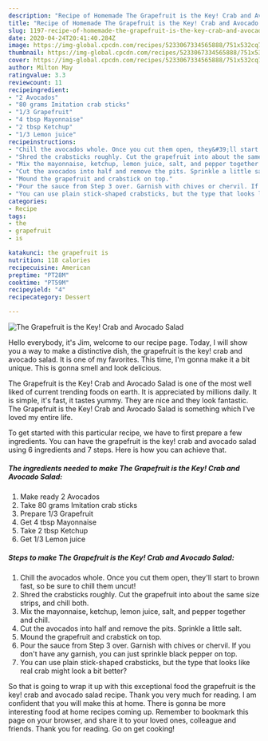 ```yaml
---
description: "Recipe of Homemade The Grapefruit is the Key! Crab and Avocado Salad"
title: "Recipe of Homemade The Grapefruit is the Key! Crab and Avocado Salad"
slug: 1197-recipe-of-homemade-the-grapefruit-is-the-key-crab-and-avocado-salad
date: 2020-04-24T20:41:40.284Z
image: https://img-global.cpcdn.com/recipes/5233067334565888/751x532cq70/the-grapefruit-is-the-key-crab-and-avocado-salad-recipe-main-photo.jpg
thumbnail: https://img-global.cpcdn.com/recipes/5233067334565888/751x532cq70/the-grapefruit-is-the-key-crab-and-avocado-salad-recipe-main-photo.jpg
cover: https://img-global.cpcdn.com/recipes/5233067334565888/751x532cq70/the-grapefruit-is-the-key-crab-and-avocado-salad-recipe-main-photo.jpg
author: Milton May
ratingvalue: 3.3
reviewcount: 11
recipeingredient:
- "2 Avocados"
- "80 grams Imitation crab sticks"
- "1/3 Grapefruit"
- "4 tbsp Mayonnaise"
- "2 tbsp Ketchup"
- "1/3 Lemon juice"
recipeinstructions:
- "Chill the avocados whole. Once you cut them open, they&#39;ll start to brown fast, so be sure to chill them uncut!"
- "Shred the crabsticks roughly. Cut the grapefruit into about the same size strips, and chill both."
- "Mix the mayonnaise, ketchup, lemon juice, salt, and pepper together and chill."
- "Cut the avocados into half and remove the pits. Sprinkle a little salt."
- "Mound the grapefruit and crabstick on top."
- "Pour the sauce from Step 3 over. Garnish with chives or chervil. If you don&#39;t have any garnish, you can just sprinkle black pepper on top."
- "You can use plain stick-shaped crabsticks, but the type that looks like real crab might look a bit better?"
categories:
- Recipe
tags:
- the
- grapefruit
- is

katakunci: the grapefruit is 
nutrition: 118 calories
recipecuisine: American
preptime: "PT28M"
cooktime: "PT59M"
recipeyield: "4"
recipecategory: Dessert

---
```



![The Grapefruit is the Key! Crab and Avocado Salad](https://img-global.cpcdn.com/recipes/5233067334565888/751x532cq70/the-grapefruit-is-the-key-crab-and-avocado-salad-recipe-main-photo.jpg)

Hello everybody, it's Jim, welcome to our recipe page. Today, I will show you a way to make a distinctive dish, the grapefruit is the key! crab and avocado salad. It is one of my favorites. This time, I'm gonna make it a bit unique. This is gonna smell and look delicious.



The Grapefruit is the Key! Crab and Avocado Salad is one of the most well liked of current trending foods on earth. It is appreciated by millions daily. It is simple, it's fast, it tastes yummy. They are nice and they look fantastic. The Grapefruit is the Key! Crab and Avocado Salad is something which I've loved my entire life.


To get started with this particular recipe, we have to first prepare a few ingredients. You can have the grapefruit is the key! crab and avocado salad using 6 ingredients and 7 steps. Here is how you can achieve that.

<!--inarticleads1-->

##### The ingredients needed to make The Grapefruit is the Key! Crab and Avocado Salad:

1. Make ready 2 Avocados
1. Take 80 grams Imitation crab sticks
1. Prepare 1/3 Grapefruit
1. Get 4 tbsp Mayonnaise
1. Take 2 tbsp Ketchup
1. Get 1/3 Lemon juice




<!--inarticleads2-->

##### Steps to make The Grapefruit is the Key! Crab and Avocado Salad:

1. Chill the avocados whole. Once you cut them open, they&#39;ll start to brown fast, so be sure to chill them uncut!
1. Shred the crabsticks roughly. Cut the grapefruit into about the same size strips, and chill both.
1. Mix the mayonnaise, ketchup, lemon juice, salt, and pepper together and chill.
1. Cut the avocados into half and remove the pits. Sprinkle a little salt.
1. Mound the grapefruit and crabstick on top.
1. Pour the sauce from Step 3 over. Garnish with chives or chervil. If you don&#39;t have any garnish, you can just sprinkle black pepper on top.
1. You can use plain stick-shaped crabsticks, but the type that looks like real crab might look a bit better?




So that is going to wrap it up with this exceptional food the grapefruit is the key! crab and avocado salad recipe. Thank you very much for reading. I am confident that you will make this at home. There is gonna be more interesting food at home recipes coming up. Remember to bookmark this page on your browser, and share it to your loved ones, colleague and friends. Thank you for reading. Go on get cooking!
